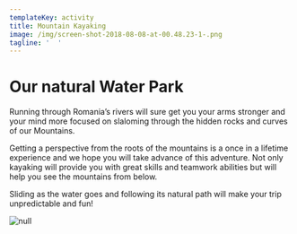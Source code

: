```yaml
---
templateKey: activity
title: Mountain Kayaking
image: /img/screen-shot-2018-08-08-at-00.48.23-1-.png
tagline: '  '
---
```

# Our natural Water Park

Running through Romania’s rivers will sure get you your arms stronger and your mind more focused on slaloming through the hidden rocks and curves of our Mountains.

Getting a perspective from the roots of the mountains is a once in a lifetime experience and we hope you will take advance of this adventure. Not only kayaking will provide you with great skills and teamwork abilities but will help you see the mountains from below.

Sliding as the water goes and following its natural path will make your trip unpredictable and fun!

![null](/img/screen-shot-2018-08-08-at-00.39.51-1-.png)
